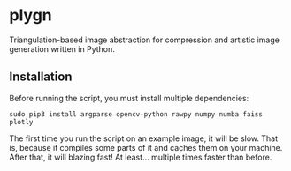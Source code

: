 # plygn
Triangulation-based image abstraction for compression and artistic image generation written in Python.

## Installation
Before running the script, you must install multiple dependencies:
```
sudo pip3 install argparse opencv-python rawpy numpy numba faiss plotly
```

The first time you run the script on an example image, it will be slow.
That is, because it compiles some parts of it and caches them on your machine.
After that, it will blazing fast! At least... multiple times faster than before.
